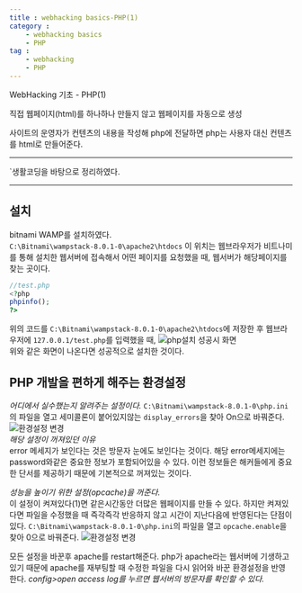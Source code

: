 ```yaml
---
title : webhacking basics-PHP(1)
category :
    - webhacking basics
    - PHP
tag :
    - webhacking
    - PHP
---
```

WebHacking 기초 - PHP(1)

직접 웹페이지(html)를 하나하나 만들지 않고 웹페이지를 자동으로 생성  


사이트의 운영자가 컨텐츠의 내용을 작성해 php에 전달하면 php는 사용자 대신 컨텐츠를 html로 만들어준다.

---
`생활코딩을 바탕으로 정리하였다.

---
## 설치
 bitnami WAMP를 설치하였다.  
 `C:\Bitnami\wampstack-8.0.1-0\apache2\htdocs` 이 위치는 웹브라우저가 비트나미를 통해 설치한 웹서버에 접속해서 어떤 페이지를 요청했을 때, 웹서버가 해당페이지를 찾는 곳이다.
 
 ```php
 //test.php
 <?php
 phpinfo();
 ?>
 ```

 위의 코드를 `C:\Bitnami\wampstack-8.0.1-0\apache2\htdocs`에 저장한 후 웹브라우저에 `127.0.0.1/test.php`를 입력했을 때,
 ![php설치 성공시 화면](/TIL/assets/images/phptest.PNG)  
 위와 같은 화면이 나온다면 성공적으로 설치한 것이다.


## PHP 개발을 편하게 해주는 환경설정
 _어디에서 실수했는지 알려주는 설정이다._
 `C:\Bitnami\wampstack-8.0.1-0\php.ini`의 파일을 열고 세미콜론이 붙어있지않는 `display_errors`을 찾아 On으로 바꿔준다.
 ![환경설정 변경](/TIL/assets/images/settingchange.PNG)  
 _해당 설정이 꺼져있던 이유_  
 error 메세지가 보인다는 것은 방문자 눈에도 보인다는 것이다. 해당 error메세지에는 password와같은 중요한 정보가 포함되어있을 수 있다. 이런 정보들은 해커들에게 중요한 단서를 제공하기 때문에 기본적으로 꺼져있는 것이다. 


 _성능을 높이기 위한 설정(opcache)을 꺼준다._  
 이 설정이 켜져있다(1)면 같은시간동안 더많은 웹페이지를 만들 수 있다. 하지만 켜져있다면 파일을 수정했을 때 즉각즉각 반응하지 않고 시간이 지난다음에 반영된다는 단점이 있다.
 `C:\Bitnami\wampstack-8.0.1-0\php.ini`의 파일을 열고 `opcache.enable`을 찾아 0으로 바꿔준다.
 ![환경설정 변경](/TIL/assets/images/opcachechange.PNG)


 모든 설정을 바꾼후 apache를 restart해준다. php가 apache라는 웹서버에 기생하고 있기 때문에 apache를 재부팅할 때 수정한 파일을 다시 읽어와 바꾼 환경설정을 반영한다. _config>open access log를 누르면 웹서버의 방문자를 확인할 수 있다._